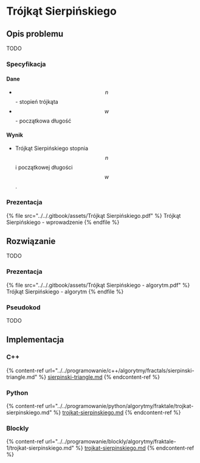 # Trójkąt Sierpińskiego

## Opis problemu

TODO

### Specyfikacja

#### Dane

* $$n$$ - stopień trójkąta
* $$w$$ - początkowa długość

#### Wynik

* Trójkąt Sierpińskiego stopnia $$n$$ i początkowej długości $$w$$.

### Prezentacja

{% file src="../../.gitbook/assets/Trójkąt Sierpińskiego.pdf" %}
Trójkąt Sierpińskiego - wprowadzenie
{% endfile %}

## Rozwiązanie

TODO

### Prezentacja

{% file src="../../.gitbook/assets/Trójkąt Sierpińskiego - algorytm.pdf" %}
Trójkąt Sierpińskiego - algorytm
{% endfile %}

### Pseudokod

TODO

## Implementacja

### C++

{% content-ref url="../../programowanie/c++/algorytmy/fractals/sierpinski-triangle.md" %}
[sierpinski-triangle.md](../../programowanie/c++/algorytmy/fractals/sierpinski-triangle.md)
{% endcontent-ref %}

### Python

{% content-ref url="../../programowanie/python/algorytmy/fraktale/trojkat-sierpinskiego.md" %}
[trojkat-sierpinskiego.md](../../programowanie/python/algorytmy/fraktale/trojkat-sierpinskiego.md)
{% endcontent-ref %}

### Blockly

{% content-ref url="../../programowanie/blockly/algorytmy/fraktale-1/trojkat-sierpinskiego.md" %}
[trojkat-sierpinskiego.md](../../programowanie/blockly/algorytmy/fraktale-1/trojkat-sierpinskiego.md)
{% endcontent-ref %}
